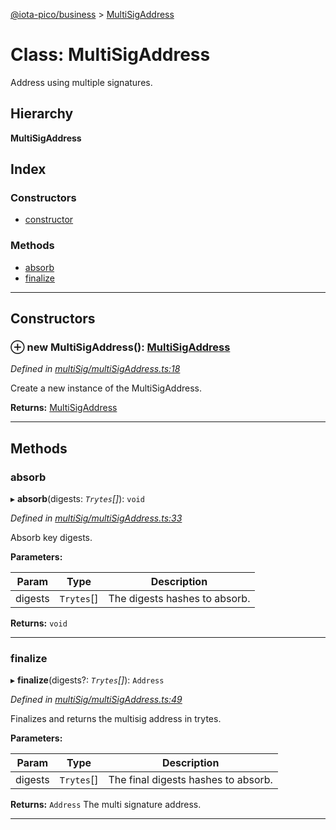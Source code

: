 [@iota-pico/business](../README.md) > [MultiSigAddress](../classes/multisigaddress.md)

# Class: MultiSigAddress

Address using multiple signatures.

## Hierarchy

**MultiSigAddress**

## Index

### Constructors

* [constructor](multisigaddress.md#constructor)

### Methods

* [absorb](multisigaddress.md#absorb)
* [finalize](multisigaddress.md#finalize)

---

## Constructors

<a id="constructor"></a>

### ⊕ **new MultiSigAddress**(): [MultiSigAddress](multisigaddress.md)

*Defined in [multiSig/multiSigAddress.ts:18](https://github.com/iota-pico/business/blob/1a1476b/src/multiSig/multiSigAddress.ts#L18)*

Create a new instance of the MultiSigAddress.

**Returns:** [MultiSigAddress](multisigaddress.md)

---

## Methods

<a id="absorb"></a>

###  absorb

▸ **absorb**(digests: *`Trytes`[]*): `void`

*Defined in [multiSig/multiSigAddress.ts:33](https://github.com/iota-pico/business/blob/1a1476b/src/multiSig/multiSigAddress.ts#L33)*

Absorb key digests.

**Parameters:**

| Param | Type | Description |
| ------ | ------ | ------ |
| digests | `Trytes`[]   |  The digests hashes to absorb. |

**Returns:** `void`

___

<a id="finalize"></a>

###  finalize

▸ **finalize**(digests?: *`Trytes`[]*): `Address`

*Defined in [multiSig/multiSigAddress.ts:49](https://github.com/iota-pico/business/blob/1a1476b/src/multiSig/multiSigAddress.ts#L49)*

Finalizes and returns the multisig address in trytes.

**Parameters:**

| Param | Type | Description |
| ------ | ------ | ------ |
| digests | `Trytes`[]   |  The final digests hashes to absorb. |

**Returns:** `Address`
The multi signature address.

___

